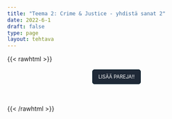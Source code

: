 ```yaml
---
title: "Teema 2: Crime & Justice - yhdistä sanat 2"
date: 2022-6-1
draft: false
type: page
layout: tehtava
---
```

{{< rawhtml >}}
<div id="nappulat">
    <button id="lisaa">
    LISÄÄ PAREJA!!
    </button>
    </div>
    <div id="kaikki"></div>
<div id="tehtava" class="grid grid-cols-2">
 <div><ul id="terms"> </ul></div>
 <div><ul id="defs"> </ul></div>

</div>


<script> 
 
 //Execute a JavaScript immediately after a page has been loaded
window.onload = function() {

  //Data for terms and definitions. This can be stored in a separate .js file, in a JSON file or here in the main file
  var data = {
    terms: [{
     index: 0, text: 'rikoskumppani'
}, { index: 1, text: 'tuhopoltto'
}, { index: 2, text: 'pahoinpitely'
}, { index: 3, text: 'kiristys'
}, { index: 4, text: 'murtovarkaus'
}, { index: 5, text: 'murtovaras'
}, { index: 6, text: 'tehdä rikos'
}, { index: 7, text: 'väärennös'
}, { index: 8, text: 'rikos'
}, { index: 9, text: 'syyllinen, syypää'
}, { index: 10, text: 'rattijuoppo'
}, { index: 11, text: 'rattijuopumus, päihtyneenä ajaminen'
}, { index: 12, text: 'kavallus'
}, { index: 13, text: 'väärentää'
}, { index: 14, text: 'petos'
}, { index: 15, text: 'syyllinen (adj.)'
}, { index: 16, text: 'ryöstö, keikka (erityisesti pankkiin tai taidemuseoon)'
}, { index: 17, text: 'kaappaus'
}, { index: 18, text: 'murha'
}, { index: 19, text: 'nuorisorikollinen'
}, { index: 20, text: 'tappo'
}, { index: 21, text: 'pahoinpitely'
}, { index: 22, text: 'rike, rikkomus'
}, { index: 23, text: 'rikoksentekijä'
}, { index: 24, text: 'taskuvaras'
}, { index: 25, text: 'raiskaaja'
}, { index: 26, text: 'rikoksenuusija'
}, { index: 27, text: 'ryöstö'
}, { index: 28, text: 'seksuaalirikollinen'
}, { index: 29, text: 'myymälävarkaus'
}, { index: 30, text: 'ylinopeuden ajaminen'
}, { index: 31, text: 'salakuljettaa'
}, { index: 32, text: 'varkaus'
}, { index: 33, text: 'varas'
}, { index: 34, text: 'maanpetos'
}, { index: 35, text: 'vapauttaa, antaa vapauttava tuomio'
}, { index: 36, text: 'vedota, vetoomus'
}, { index: 37, text: 'pidättää, vangita'
}, { index: 38, text: 'takuu'
}, { index: 39, text: 'kuolemanrangaistus'
}, { index: 40, text: 'syyte, nostaa syyte'
}, { index: 41, text: 'yhdyskuntapalvelu'
}, { index: 42, text: 'tuomita, todeta syylliseksi; vanki'
}, { index: 43, text: 'tuomio (syylliseksi tuomitseminen)'
}, { index: 44, text: 'oikeusjuttu'
}, { index: 45, text: 'piirisyyttäjä'
}, { index: 46, text: 'puolustus'
}, { index: 47, text: 'vastaaja, syytetty'
}, { index: 48, text: 'syyttää, nostaa syyte'
}, { index: 49, text: 'sakko, sakkorangaistus'
}, { index: 50, text: 'vankeus'
}, { index: 51, text: 'vanki'
}, { index: 52, text: 'vankila (puhekielinen)'
}, { index: 53, text: 'tuomari'
}, { index: 54, text: 'valamiehistö'
}, { index: 55, text: 'asianajaja'
}, { index: 56, text: 'armahdus, armahtaa'
}, { index: 57, text: 'ehdonalainen'
}, { index: 58, text: 'kantaja'
}, { index: 59, text: 'vankila'
}, { index: 60, text: 'ehdollinen tuomio'
}, { index: 61, text: 'syyttäjä'
}, { index: 62, text: 'lähestymiskielto'
}, { index: 63, text: 'tuomio; tuomita, langettaa tuomio'
}, { index: 64, text: 'haastaa oikeuteen'
}, { index: 65, text: 'todistaa (oikeudessa)'
}, { index: 66, text: 'todistajanlausunto'
}, { index: 67, text: 'rikesakko, sakko'
}, { index: 68, text: 'oikeudenkäynti'
}, { index: 69, text: 'tuomio (juryn päätös)'
}, { index: 70, text: 'todistaa; nähdä rikos'
},
    ],
    definitions: [{
     index: 0, text: 'accomplice'
}, { index: 1, text: 'arson'
}, { index: 2, text: 'assault'
}, { index: 3, text: 'blackmail / extortion'
}, { index: 4, text: 'breaking and entering / burglary'
}, { index: 5, text: 'burglar'
}, { index: 6, text: 'commit a crime'
}, { index: 7, text: 'counterfeit / forgery'
}, { index: 8, text: 'crime'
}, { index: 9, text: 'culprit'
}, { index: 10, text: 'drunk driver'
}, { index: 11, text: 'DUI (driving under the influence)'
}, { index: 12, text: 'embezzlement'
}, { index: 13, text: 'forge'
}, { index: 14, text: 'fraud'
}, { index: 15, text: 'guilty'
}, { index: 16, text: 'heist'
}, { index: 17, text: 'hijacking'
}, { index: 18, text: 'homicide / murder'
}, { index: 19, text: 'juvenile delinquent'
}, { index: 20, text: 'manslaughter'
}, { index: 21, text: 'mugging'
}, { index: 22, text: 'offence'
}, { index: 23, text: 'perpetrator, perp'
}, { index: 24, text: 'pickpocket'
}, { index: 25, text: 'rapist'
}, { index: 26, text: 'repeat offender'
}, { index: 27, text: 'robbery'
}, { index: 28, text: 'sexual offender'
}, { index: 29, text: 'shoplifting'
}, { index: 30, text: 'speeding'
}, { index: 31, text: 'smuggle'
}, { index: 32, text: 'theft'
}, { index: 33, text: 'thief'
}, { index: 34, text: 'treason'
}, { index: 35, text: 'acquit'
}, { index: 36, text: 'appeal'
}, { index: 37, text: 'arrest'
}, { index: 38, text: 'bail'
}, { index: 39, text: 'capital punishment / death penalty'
}, { index: 40, text: 'charge'
}, { index: 41, text: 'community service'
}, { index: 42, text: 'convict'
}, { index: 43, text: 'conviction'
}, { index: 44, text: 'court case'
}, { index: 45, text: 'DA (district attorney)'
}, { index: 46, text: 'defence'
}, { index: 47, text: 'defendant'
}, { index: 48, text: 'file a lawsuit / press charges'
}, { index: 49, text: 'fine'
}, { index: 50, text: 'imprisonment'
}, { index: 51, text: 'inmate'
}, { index: 52, text: 'jail'
}, { index: 53, text: 'judge'
}, { index: 54, text: 'jury'
}, { index: 55, text: 'lawyer'
}, { index: 56, text: 'pardon'
}, { index: 57, text: 'parole'
}, { index: 58, text: 'plaintiff'
}, { index: 59, text: 'prison'
}, { index: 60, text: 'probation / suspended sentence'
}, { index: 61, text: 'prosecutor'
}, { index: 62, text: 'restraining order'
}, { index: 63, text: 'sentence'
}, { index: 64, text: 'sue'
}, { index: 65, text: 'testify'
}, { index: 66, text: 'testimony / statement'
}, { index: 67, text: 'ticket'
}, { index: 68, text: 'trial'
}, { index: 69, text: 'verdict'
}, { index: 70, text: 'witness'
      },

    ],
    //this creates matches for indexes. This is a sort of an Answer Sheet
    pairs: {
      0: 0,
      1: 1,
      2: 2,
      3: 3,
      4: 4,
      5: 5,
      6: 6,
      7: 7,
      8: 8,
      9: 9,
      10: 10,
      11: 11,
      12: 12,
      13: 13,
      14: 14,
      15: 15,
      16: 16,
      17: 17,
      18: 18,
      19: 19,
      20: 20,
      21: 21,
      22: 22,
      23: 23,
      24: 24,
      25: 25,
      26: 26,
      27: 27,
      28: 28,
      29: 29,
      30: 30,
      31: 31,
      32: 32,
      33: 33,
      34: 34,
      35: 35,
      36: 36,
      37: 37,
      38: 38,
      39: 39,
      40: 40,
      41: 41,
      42: 42,
      43: 43,
      44: 44,
      45: 45,
      46: 46,
      47: 47,
      48: 48,
      49: 49,
      50: 50,
      51: 51,
      52: 52,
      53: 53,
      54: 54,
      55: 55,
      56: 56,
      57: 57,
      58: 58,
      59: 59,
      60: 60,
      61: 61,
      62: 62,
      63: 63,
      64: 64,
      65: 65,
      66: 66,
      67: 67,
      68: 68,
      69: 69,
      70: 70,
    }
  };
    
for (var a=[],i=0;i<71;++i) a[i]=i;

function shufflee(array) {
  var tmp, current, top = array.length;
  if(top) while(--top) {
    current = Math.floor(Math.random() * (top + 1));
    tmp = array[current];
    array[current] = array[top];
    array[top] = tmp;
  }
  return array;
}

a = shufflee(a);
  

  var selectedTerm = null, //to make sure none is selected onload
    selectedDef = null,
    termsContainer = document.querySelector("#terms"), //list of terms
    defsContainer = document.querySelector("#defs"); //list of definitions

  //This function takes two arguments, that is one term and one def to compare if they match. It returns True or False after compairing values of the "pairs" object property.     
  function isMatch(termIndex, defIndex) {
    return data.pairs[termIndex] === defIndex;
  }

  //This function adds HTML elements and content to the specified container (UL).
  function createListHTML(list, container) {
    container.innerHTML = ""; //first, clean up any existing LI elements
    for (var i = 0; i < 71; i++) {
      container.innerHTML = container.innerHTML + "<li data-index='" + list[i]["index"] + "'>" + "<span>" + list[i]["text"] + "</span>" + "</li>";

    }
  }

function addCSS(css){
  var elem=document.createElement('style');
  if(elem.styleSheet && !elem.sheet)elem.styleSheet.cssText=css;
  else elem.appendChild(document.createTextNode(css));
  document.getElementsByTagName('head')[0].appendChild(elem); 
}

  createListHTML(data.terms, termsContainer);
  createListHTML(data.definitions, defsContainer);

  //listen for a "click" event on a list of Terms and store the clicked object in the target object
  termsContainer.addEventListener("click", function(e) {
    var target = e.target.parentNode;
    if (target.className === "score")
      return;
    var termIndex = Number(target.getAttribute("data-index"));
    //the condition is that only one LI can be selected
    if (selectedTerm !== null && selectedTerm !== termIndex) {
      termsContainer.querySelector("li[data-index='" + selectedTerm + "']").removeAttribute("data-selected");
    }

    //deletion of the decoration
    if (target.hasAttribute("data-selected")) {
      target.removeAttribute("data-selected");
      selectedTerm = null;
    }
    //selecting on click	
    else {
      target.setAttribute("data-selected", true);
      selectedTerm = termIndex;
    }

    if (selectedTerm !== null && selectedDef !== null) {
      var term = document.querySelector("#terms [data-index='" + selectedTerm + "']");
      var def = document.querySelector("#defs [data-index='" + selectedDef + "']");
      if (isMatch(selectedTerm, selectedDef)) {
				term.className = "score";
        def.className = "score";
  			numero++;
   			term.style.order = (numero);
   			def.style.order = (numero);
            }
      selectedTerm = null;
      selectedDef = null;
      term.removeAttribute("data-selected");
      def.removeAttribute("data-selected");
			    }
  })

  defsContainer.addEventListener("click", function(e) {
    var target = e.target.parentNode;
    if (target.className === "score")
      return;
    var defIndex = Number(target.getAttribute("data-index"));
    var defText = Number(target.getAttribute("data-index"))

    if (selectedDef !== null && selectedDef !== defIndex) {
      defsContainer.querySelector("li[data-index='" + selectedDef + "']").removeAttribute("data-selected");
    }

    if (target.hasAttribute("data-selected"))
      target.removeAttribute("data-selected");
    else
      target.setAttribute("data-selected", true);
    selectedDef = Number(target.getAttribute("data-index"));
    if (selectedTerm !== null && selectedDef !== null) {
      //var term = document.querySelector("#terms [data-index='"+selectedTerm+"']");
      var term = termsContainer.querySelector("[data-index='" + selectedTerm + "']");
      //var def = document.querySelector("#defs [data-index='"+selectedDef+"']");
      var def = defsContainer.querySelector("[data-index='" + selectedDef + "']");
      if (isMatch(selectedTerm, selectedDef)) {
				term.className = "score";
        def.className = "score";
  			numero++;
   			term.style.order = (numero);
   			def.style.order = (numero);
       }
      
      selectedTerm = null; //poista napautusten valinta
      selectedDef = null; //poista napautusten valinta
      term.removeAttribute("data-selected");
      def.removeAttribute("data-selected");
    }
  })

  function shuffle() {
    randomSort(data.terms)
    randomSort(data.definitions)
    createListHTML(data.terms, termsContainer)
    createListHTML(data.definitions, defsContainer)
    addCSS("div#tehtava li[data-index]{display: none;}")
    addCSS("div#tehtava li[data-index='" + a[0] + "']{display: block;}")
		addCSS("div#tehtava li[data-index='" + a[1] + "']{display: block;}")
    addCSS("div#tehtava li[data-index='" + a[2] + "']{display: block;}")
    addCSS("div#tehtava li[data-index='" + a[3] + "']{display: block;}")
    addCSS("div#tehtava li[data-index='" + a[4] + "']{display: block;}")
    addCSS("div#tehtava li[data-index='" + a[5] + "']{display: block;}")
  }
  
  
  
  function randomSort(array) {
    var currentIndex = array.length,
      temporaryValue, randomIndex;

    // While there remain elements to shuffle...

    while (currentIndex !== 0) {

      // Pick a remaining element...
      randomIndex = Math.floor(Math.random() * currentIndex);
      currentIndex -= 1;

      // And swap it with the current element. SWAP
      temporaryValue = array[currentIndex];
      array[currentIndex] = array[randomIndex];
      array[randomIndex] = temporaryValue;
    }

    return array;
  }

  shuffle(); 
  
  document.getElementById("lisaa").addEventListener("click", function() {
     h++;
     addCSS("div#tehtava li[data-index='" + a[h] + "']{display: block;}")
     h++;
     addCSS("div#tehtava li[data-index='" + a[h] + "']{display: block;}")
     h++;
     addCSS("div#tehtava li[data-index='" + a[h] + "']{display: block;}")
     h++;
     addCSS("div#tehtava li[data-index='" + a[h] + "']{display: block;}")
     h++;
     addCSS("div#tehtava li[data-index='" + a[h] + "']{display: block;}")
     h++;
     addCSS("div#tehtava li[data-index='" + a[h] + "']{display: block;}")
     if (h > 80) {
if(h>80){$("#kaikki").html("Kaikki lisätty jo!"); }      })

 }
var numero = 0;
var h = 6

</script>

<style>

div#tehtava {
  overflow: hidden;
}

div#tehtava ul {
  list-style: none;
  font-size: 0.75em;
}

div#tehtava ul#terms {
  display: flex;
  flex-direction: column;
}

div#tehtava ul#defs {
  display: flex;
  flex-direction: column;
}

div#tehtava ul#terms li {
  background: #1F2937;
  color: #ffffff;
}

div#tehtava ul#defs li {
  color: #000000
}

div#tehtava li {
  float: left;
  height: 4em;
  margin-right: 10px;
  margin-left: 10px;
  background: white;
  text-align: center;
  cursor: pointer;
  border-radius: 0;
  -webkit-box-shadow: 0 5px 10px 2px rgba(0, 0, 0, 1);
  box-shadow: 0 3px 5px 1px #000;
}

div#tehtava li:hover {
  transform: scale(1.05, 1.05);
  -webkit-box-shadow: 0 2px 10px 0 rgba(0, 0, 0, 1);
  box-shadow: 0 2px 10px 0 rgba(0, 0, 0, 1);
}

div#tehtava li[data-selected] {
  transform: scale(1.05, 1.05);
  box-shadow: 0 1px 3px 0px rgba(0, 0, 0, 0.75);
  outline: 4px solid #00A0DF;
}

div#tehtava ul li span {
  width: 100%;
  height: 100%;
  display: block;
  vertical-align: middle;
  text-align: center;
  padding: 10px;
  transform: none;
  transition: opacity 0.2s ease-out;
}

div#tehtava span:hover {
  transform: none;
}

.score {
  background: none!important;
  box-shadow: none;
  color: #fff!important;
  background: #00A0DF!important;
  border-radius: 15px;
}

.score:hover {
  cursor: default;
  transform: none;
  box-shadow: none;
}

.fadeOut li span {
  transition: opacity 0.25s ease-out;
  opacity: 0;
}

.fadeOut li {
  transition: transform .5s ease-out;
  transform: rotateX(360deg);
}

div#nappulat{
  display: flex;
  justify-content: center;
}

div#nappulat button{
    display: inline-block;
    font-family: inherit;
    text-align: center;
    border: 1px solid transparent;
    width: 10em;
    height: 3em;
    margin: 0.2em;
    margin-bottom: 0,5em;
    border-width: 1px;
    border-radius: 5px;
    font-size: 0.8em;
    background: #1f2937;
    border-color: #051D29;
    color: #ffffff;
}

div#kaikki{
  display: flex;
  justify-content: center;
}
</style>

{{< /rawhtml >}}